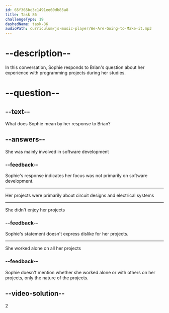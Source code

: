 ```yaml
---
id: 65f365bc3c1491ee60db85a8
title: Task 86
challengeType: 19
dashedName: task-86
audioPath: curriculum/js-music-player/We-Are-Going-to-Make-it.mp3
---
```


<!--
AUDIO REFERENCE:
Brian: That's interesting! So, you didn't work on many programming projects during your studies, did you?
Sophie: No, not really. I played around with coding, but most of my projects involved circuit designs and electrical systems. It was a bit different. 
-->

# --description--

In this conversation, Sophie responds to Brian's question about her experience with programming projects during her studies.

# --question--

## --text--

What does Sophie mean by her response to Brian?

## --answers--

She was mainly involved in software development

### --feedback--

Sophie's response indicates her focus was not primarily on software development.

---

Her projects were primarily about circuit designs and electrical systems

---

She didn't enjoy her projects

### --feedback--

Sophie's statement doesn't express dislike for her projects.

---

She worked alone on all her projects

### --feedback--

Sophie doesn't mention whether she worked alone or with others on her projects, only the nature of the projects.

## --video-solution--

2
